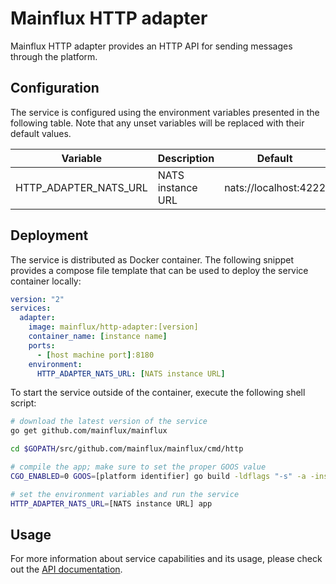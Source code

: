 # Mainflux HTTP adapter

Mainflux HTTP adapter provides an HTTP API for sending messages through the
platform.

## Configuration

The service is configured using the environment variables presented in the
following table. Note that any unset variables will be replaced with their
default values.

| Variable              | Description       | Default               |
|-----------------------|-------------------|-----------------------|
| HTTP_ADAPTER_NATS_URL | NATS instance URL | nats://localhost:4222 |

## Deployment

The service is distributed as Docker container. The following snippet provides
a compose file template that can be used to deploy the service container locally:

```yaml
version: "2"
services:
  adapter:
    image: mainflux/http-adapter:[version]
    container_name: [instance name]
    ports:
      - [host machine port]:8180
    environment:
      HTTP_ADAPTER_NATS_URL: [NATS instance URL]
```

To start the service outside of the container, execute the following shell script:

```bash
# download the latest version of the service
go get github.com/mainflux/mainflux

cd $GOPATH/src/github.com/mainflux/mainflux/cmd/http

# compile the app; make sure to set the proper GOOS value
CGO_ENABLED=0 GOOS=[platform identifier] go build -ldflags "-s" -a -installsuffix cgo -o app

# set the environment variables and run the service
HTTP_ADAPTER_NATS_URL=[NATS instance URL] app
```

## Usage

For more information about service capabilities and its usage, please check out
the [API documentation](swagger.yaml).
